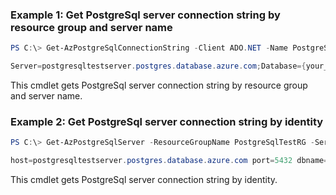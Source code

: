 ### Example 1: Get PostgreSql server connection string by resource group and server name
```powershell
PS C:\> Get-AzPostgreSqlConnectionString -Client ADO.NET -Name PostgreSqlTestServer -ResourceGroupName PostgreSqlTestRG

Server=postgresqltestserver.postgres.database.azure.com;Database={your_database};Port=5432;User Id=pwsh@postgresqltestserver;Password={your_password};Ssl Mode=Require;
```

This cmdlet gets PostgreSql server connection string by resource group and server name.

### Example 2: Get PostgreSql server connection string by identity
```powershell
PS C:\> Get-AzPostgreSqlServer -ResourceGroupName PostgreSqlTestRG -ServerName PostgreSqlTestServer | Get-AzPostgreSqlConnectionString -Client PHP

host=postgresqltestserver.postgres.database.azure.com port=5432 dbname={your_database} user=pwsh@postgresqltestserver password={your_password} sslmode=require
```

This cmdlet gets PostgreSql server connection string by identity.
